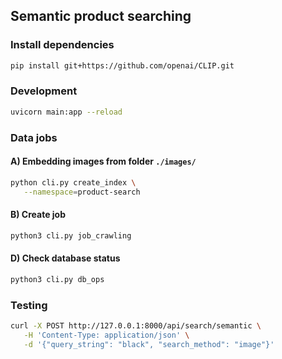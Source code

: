## Semantic product searching


### Install dependencies

```bash
pip install git+https://github.com/openai/CLIP.git
```

### Development

```bash
uvicorn main:app --reload
```

### Data jobs

#### A) Embedding images from folder `./images/`

```bash
python cli.py create_index \
   --namespace=product-search
```

#### B) Create job

```bash
python3 cli.py job_crawling
```

#### D) Check database status

```bash
python3 cli.py db_ops
```

### Testing

```bash
curl -X POST http://127.0.0.1:8000/api/search/semantic \
   -H 'Content-Type: application/json' \
   -d '{"query_string": "black", "search_method": "image"}'
```

